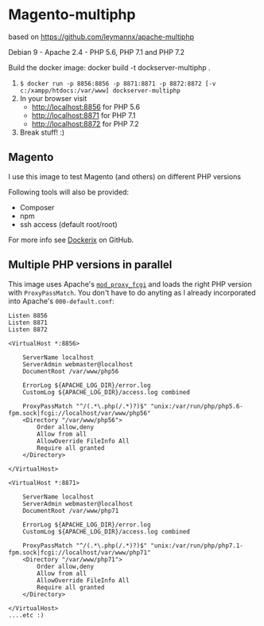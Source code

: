 # Magento-multiphp
based on https://github.com/leymannx/apache-multiphp

Debian 9 - Apache 2.4 - PHP 5.6, PHP 7.1 and PHP 7.2

Build the docker image:
docker build -t dockserver-multiphp .

1. `$ docker run -p 8856:8856 -p 8871:8871 -p 8872:8872 [-v c:/xampp/htdocs:/var/www] dockserver-multiphp`
2. In your browser visit
   - [http://localhost:8856](http://localhost:8856) for PHP 5.6
   - [http://localhost:8871](http://localhost:8856) for PHP 7.1
   - [http://localhost:8872](http://localhost:8856) for PHP 7.2
3. Break stuff! :)

## Magento

I use this image to test Magento (and others) on different PHP versions

Following tools will also be provided:

- Composer
- npm
- ssh access (default root/root)

For more info see [Dockerix](https://github.com/leymannx/dockerix) on GitHub.

## Multiple PHP versions in parallel

This image uses Apache's [`mod_proxy_fcgi`](https://httpd.apache.org/docs/2.4/mod/mod_proxy_fcgi.html) and loads the right PHP version with `ProxyPassMatch`. You don't have to do anyting as I already incorporated into Apache's `000-default.conf`:

```
Listen 8856
Listen 8871
Listen 8872

<VirtualHost *:8856>

    ServerName localhost
	ServerAdmin webmaster@localhost
	DocumentRoot /var/www/php56

	ErrorLog ${APACHE_LOG_DIR}/error.log
	CustomLog ${APACHE_LOG_DIR}/access.log combined

	ProxyPassMatch "^/(.*\.php(/.*)?)$" "unix:/var/run/php/php5.6-fpm.sock|fcgi://localhost/var/www/php56"
	<Directory "/var/www/php56">
		Order allow,deny
		Allow from all
		AllowOverride FileInfo All
		Require all granted
	</Directory>

</VirtualHost>

<VirtualHost *:8871>
	
    ServerName localhost
	ServerAdmin webmaster@localhost
	DocumentRoot /var/www/php71

	ErrorLog ${APACHE_LOG_DIR}/error.log
	CustomLog ${APACHE_LOG_DIR}/access.log combined

	ProxyPassMatch "^/(.*\.php(/.*)?)$" "unix:/var/run/php/php7.1-fpm.sock|fcgi://localhost/var/www/php71"
	<Directory "/var/www/php71">
		Order allow,deny
		Allow from all
		AllowOverride FileInfo All
		Require all granted
	</Directory>

</VirtualHost>
....etc :)
```

